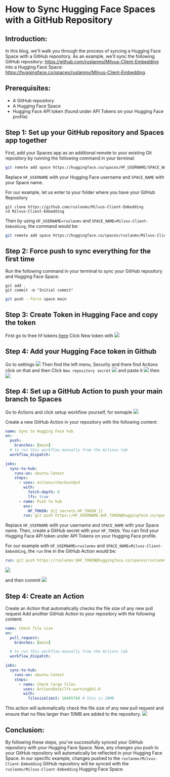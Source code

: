 # How to Sync Hugging Face Spaces with a GitHub Repository

## Introduction:
In this blog, we'll walk you through the process of syncing a Hugging Face Space with a GitHub repository. As an example, we'll sync the following GitHub repository: https://github.com/ruslanmv/Milvus-Client-Embedding into a Hugging Face Space: https://huggingface.co/spaces/ruslanmv/Milvus-Client-Embedding.

## Prerequisites:
- A GitHub repository
- A Hugging Face Space
- Hugging Face API token (found under API Tokens on your Hugging Face profile)

## Step 1: Set up your GitHub repository and Spaces app together

First, add your Spaces app as an additional remote to your existing Git repository by running the following command in your terminal:

```bash
git remote add space https://huggingface.co/spaces/HF_USERNAME/SPACE_NAME
```

Replace `HF_USERNAME` with your Hugging Face username and `SPACE_NAME` with your Space name.

For our example, let us enter to your folder where you have your GitHub Repository

```
git clone https://github.com/ruslanmv/Milvus-Client-Embedding 
cd Milvus-Client-Embedding 
```
Then by using  `HF_USERNAME=ruslanmv` and `SPACE_NAME=Milvus-Client-Embedding`, the command would be:

```bash
git remote add space https://huggingface.co/spaces/ruslanmv/Milvus-Client-Embedding
```

## Step 2: Force push to sync everything for the first time


Run the following command in your terminal to sync your GitHub repository and Hugging Face Space:

```
git add .
git commit -m "Initial commit"
```


```bash
git push --force space main
```

## Step 3: Create Token in Hugging Face and copy the token
First go to thee hf tokens [here](https://huggingface.co/settings/tokens)
Click New  token with 
![](assets/2024-02-15-12-32-56.png)

## Step 4: Add your Hugging Face token in Github
Go to settings
![](assets/2024-02-15-12-29-19.png)
Then find the left menu, Security and there find Actions click on that and then Click `New repository secret`
![](assets/2024-02-15-12-31-57.png)
and paste it 
![](assets/2024-02-15-12-35-08.png)
then
![](assets/2024-02-15-12-35-44.png)



## Step 4: Set up a GitHub Action to push your main branch to Spaces
Go to Actions and click setup workflow yourself, for exmaple
![](assets/2024-02-15-12-26-20.png)


Create a new GitHub Action in your repository with the following content:

```yaml
name: Sync to Hugging Face hub
on:
  push:
    branches: [main]
  # to run this workflow manually from the Actions tab
  workflow_dispatch:

jobs:
  sync-to-hub:
    runs-on: ubuntu-latest
    steps:
      - uses: actions/checkout@v3
        with:
          fetch-depth: 0
          lfs: true
      - name: Push to hub
        env:
          HF_TOKEN: ${{ secrets.HF_TOKEN }}
        run: git push https://HF_USERNAME:$HF_TOKEN@huggingface.co/spaces/HF_USERNAME/SPACE_NAME main
```

Replace `HF_USERNAME` with your username and `SPACE_NAME` with your Space name. Then, create a GitHub secret with your `HF_TOKEN`. You can find your Hugging Face API token under API Tokens on your Hugging Face profile.

For our example with `HF_USERNAME=ruslanmv` and `SPACE_NAME=Milvus-Client-Embedding`, the `run` line in the GitHub Action would be:

```yaml
run: git push https://ruslanmv:$HF_TOKEN@huggingface.co/spaces/ruslanmv/Milvus-Client-Embedding main
```

![](assets/2024-02-15-12-38-21.png)

and then commit
![](assets/2024-02-15-12-40-13.png)

## Step 4: Create an Action
Create an Action that automatically checks the file size of any new pull request
Add another GitHub Action to your repository with the following content:

```yaml
name: Check file size
on:
  pull_request:
    branches: [main]

  # to run this workflow manually from the Actions tab
  workflow_dispatch:

jobs:
  sync-to-hub:
    runs-on: ubuntu-latest
    steps:
      - name: Check large files
        uses: ActionsDesk/lfs-warning@v2.0
        with:
          filesizelimit: 10485760 # this is 10MB
```

This action will automatically check the file size of any new pull request and ensure that no files larger than 10MB are added to the repository.
![](assets/2024-02-15-12-43-51.png)

## Conclusion:

By following these steps, you've successfully synced your GitHub repository with your Hugging Face Space. Now, any changes you push to your GitHub repository will automatically be reflected in your Hugging Face Space. In our specific example, changes pushed to the `ruslanmv/Milvus-Client-Embedding` GitHub repository will be synced with the `ruslanmv/Milvus-Client-Embedding` Hugging Face Space.